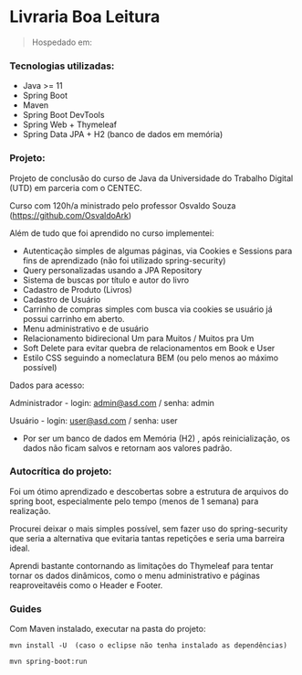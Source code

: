 # Livraria Boa Leitura

> Hospedado em: 

### Tecnologias utilizadas:

* Java >= 11
* Spring Boot 
* Maven
* Spring Boot DevTools
* Spring Web + Thymeleaf
* Spring Data JPA + H2 (banco de dados em memória)

### Projeto:
Projeto de conclusão do curso de Java da Universidade do Trabalho Digital (UTD) em parceria com o CENTEC.

Curso com 120h/a ministrado pelo professor Osvaldo Souza (https://github.com/OsvaldoArk)

Além de tudo que foi aprendido no curso implementei:

- Autenticação simples de algumas páginas, via Cookies e Sessions para fins de aprendizado (não foi utilizado spring-security)
- Query personalizadas usando a JPA Repository
- Sistema de buscas por título e autor do livro
- Cadastro de Produto (Livros)
- Cadastro de Usuário
- Carrinho de compras simples com busca via cookies se usuário já possui carrinho em aberto.
- Menu administrativo e de usuário
- Relacionamento bidirecional Um para Muitos / Muitos pra Um
- Soft Delete para evitar quebra de relacionamentos em Book e User
- Estilo CSS seguindo a nomeclatura BEM (ou pelo menos ao máximo possível)

Dados para acesso:

Administrador - login: admin@asd.com / senha: admin

Usuário - login: user@asd.com / senha: user

- Por ser um banco de dados em Memória (H2) , após reinicialização, os dados não ficam salvos e retornam aos valores padrão.

### Autocrítica do projeto:

Foi um ótimo aprendizado e descobertas sobre a estrutura de arquivos do spring boot, especialmente pelo tempo (menos de 1 semana) para realização.

Procurei deixar o mais simples possível, sem fazer uso do spring-security que seria a alternativa que evitaria tantas repetições e seria uma barreira ideal.

Aprendi bastante contornando as limitações do Thymeleaf para tentar tornar os dados dinâmicos, como o menu administrativo e páginas reaproveitavéis como o Header e Footer.

### Guides
Com Maven instalado, executar na pasta do projeto:

```console
mvn install -U  (caso o eclipse não tenha instalado as dependências)

mvn spring-boot:run
```

